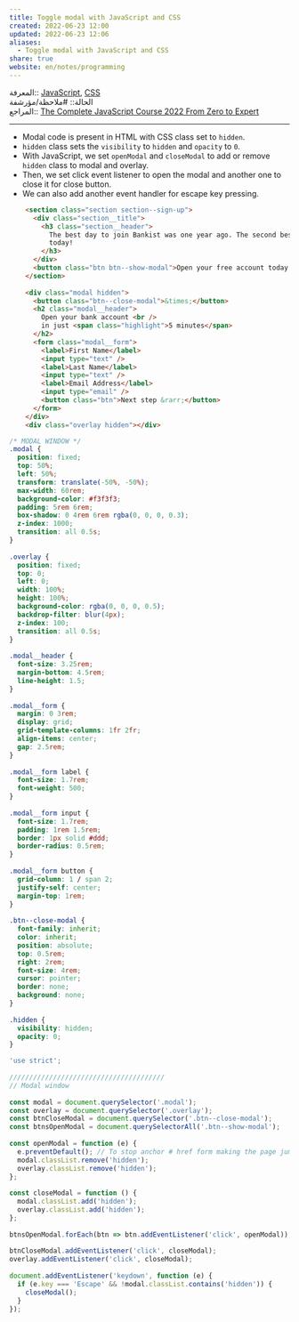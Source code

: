 ```yaml
---  
title: Toggle modal with JavaScript and CSS  
created: 2022-06-23 12:00  
updated: 2022-06-23 12:06  
aliases:  
  - Toggle modal with JavaScript and CSS  
share: true  
website: en/notes/programming  
---  
```

  
المعرفة:: [JavaScript](JavaScript), [CSS](CSS)  
الحالة:: #ملاحظة/مؤرشفة  
المراجع:: [The Complete JavaScript Course 2022 From Zero to Expert](The%20Complete%20JavaScript%20Course%202022%20From%20Zero%20to%20Expert)  
  
---  
  
- Modal code is present in HTML with CSS class set to `hidden`.  
- `hidden` class sets the `visibility` to `hidden` and `opacity` to `0`.  
- With JavaScript, we set `openModal` and `closeModal` to add or remove `hidden` class to modal and overlay.  
- Then, we set click event listener to open the modal and another one to close it for close button.  
- We can also add another event handler for escape key pressing.  
  
```html  
    <section class="section section--sign-up">  
      <div class="section__title">  
        <h3 class="section__header">  
          The best day to join Bankist was one year ago. The second best is  
          today!  
        </h3>  
      </div>  
      <button class="btn btn--show-modal">Open your free account today!</button>  
    </section>  
  
    <div class="modal hidden">  
      <button class="btn--close-modal">&times;</button>  
      <h2 class="modal__header">  
        Open your bank account <br />  
        in just <span class="highlight">5 minutes</span>  
      </h2>  
      <form class="modal__form">  
        <label>First Name</label>  
        <input type="text" />  
        <label>Last Name</label>  
        <input type="text" />  
        <label>Email Address</label>  
        <input type="email" />  
        <button class="btn">Next step &rarr;</button>  
      </form>  
    </div>  
    <div class="overlay hidden"></div>  
```  
  
```css  
/* MODAL WINDOW */  
.modal {  
  position: fixed;  
  top: 50%;  
  left: 50%;  
  transform: translate(-50%, -50%);  
  max-width: 60rem;  
  background-color: #f3f3f3;  
  padding: 5rem 6rem;  
  box-shadow: 0 4rem 6rem rgba(0, 0, 0, 0.3);  
  z-index: 1000;  
  transition: all 0.5s;  
}  
  
.overlay {  
  position: fixed;  
  top: 0;  
  left: 0;  
  width: 100%;  
  height: 100%;  
  background-color: rgba(0, 0, 0, 0.5);  
  backdrop-filter: blur(4px);  
  z-index: 100;  
  transition: all 0.5s;  
}  
  
.modal__header {  
  font-size: 3.25rem;  
  margin-bottom: 4.5rem;  
  line-height: 1.5;  
}  
  
.modal__form {  
  margin: 0 3rem;  
  display: grid;  
  grid-template-columns: 1fr 2fr;  
  align-items: center;  
  gap: 2.5rem;  
}  
  
.modal__form label {  
  font-size: 1.7rem;  
  font-weight: 500;  
}  
  
.modal__form input {  
  font-size: 1.7rem;  
  padding: 1rem 1.5rem;  
  border: 1px solid #ddd;  
  border-radius: 0.5rem;  
}  
  
.modal__form button {  
  grid-column: 1 / span 2;  
  justify-self: center;  
  margin-top: 1rem;  
}  
  
.btn--close-modal {  
  font-family: inherit;  
  color: inherit;  
  position: absolute;  
  top: 0.5rem;  
  right: 2rem;  
  font-size: 4rem;  
  cursor: pointer;  
  border: none;  
  background: none;  
}  
  
.hidden {  
  visibility: hidden;  
  opacity: 0;  
}  
```  
  
```js  
'use strict';  
  
///////////////////////////////////////  
// Modal window  
  
const modal = document.querySelector('.modal');  
const overlay = document.querySelector('.overlay');  
const btnCloseModal = document.querySelector('.btn--close-modal');  
const btnsOpenModal = document.querySelectorAll('.btn--show-modal');  
  
const openModal = function (e) {  
  e.preventDefault(); // To stop anchor # href form making the page jump to top  
  modal.classList.remove('hidden');  
  overlay.classList.remove('hidden');  
};  
  
const closeModal = function () {  
  modal.classList.add('hidden');  
  overlay.classList.add('hidden');  
};  
  
btnsOpenModal.forEach(btn => btn.addEventListener('click', openModal));  
  
btnCloseModal.addEventListener('click', closeModal);  
overlay.addEventListener('click', closeModal);  
  
document.addEventListener('keydown', function (e) {  
  if (e.key === 'Escape' && !modal.classList.contains('hidden')) {  
    closeModal();  
  }  
});  
```  
